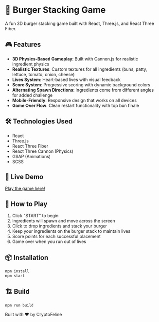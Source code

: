 # 🍔 Burger Stacking Game

A fun 3D burger stacking game built with React, Three.js, and React Three Fiber.

## 🎮 Features

- **3D Physics-Based Gameplay**: Built with Cannon.js for realistic ingredient physics
- **Realistic Textures**: Custom textures for all ingredients (buns, patty, lettuce, tomato, onion, cheese)
- **Lives System**: Heart-based lives with visual feedback
- **Score System**: Progressive scoring with dynamic background colors
- **Alternating Spawn Directions**: Ingredients come from different angles for added challenge
- **Mobile-Friendly**: Responsive design that works on all devices
- **Game Over Flow**: Clean restart functionality with top bun finale

## 🛠️ Technologies Used

- React
- Three.js
- React Three Fiber
- React Three Cannon (Physics)
- GSAP (Animations)
- SCSS

## 🚀 Live Demo

[Play the game here!](https://your-netlify-url.netlify.app)

## 🎯 How to Play

1. Click "START" to begin
2. Ingredients will spawn and move across the screen
3. Click to drop ingredients and stack your burger
4. Keep your ingredients on the burger stack to maintain lives
5. Score points for each successful placement
6. Game over when you run out of lives

## 📦 Installation

```bash
npm install
npm start
```

## 🏗️ Build

```bash
npm run build
```

Built with ❤️ by CryptoFeline
